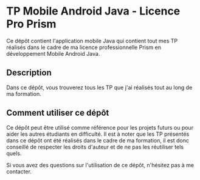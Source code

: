 # TP Mobile Android Java - Licence Pro Prism

Ce dépôt contient l'application mobile Java qui contient tout mes TP réalisés dans le cadre de ma licence professionnelle Prism en développement Mobile Android Java.

## Description
Dans ce dépôt, vous trouverez tous les TP que j'ai réalisés tout au long de ma formation.

## Comment utiliser ce dépôt
Ce dépôt peut être utilisé comme référence pour les projets futurs ou pour aider les autres étudiants en difficulté. Il est à noter que les TP présentés dans ce dépôt ont été réalisés dans le cadre de ma formation, il est donc conseillé de respecter les droits d'auteur et de ne pas les réutiliser tels quels.

Si vous avez des questions sur l'utilisation de ce dépôt, n'hésitez pas à me contacter.
